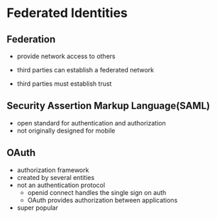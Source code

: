 # Federated Identities

## Federation

- provide network access to others

- third parties can establish a federated network

- third parties must establish trust

## Security Assertion Markup Language(SAML)

- open standard for authentication and authorization
- not originally designed for mobile

## OAuth

- authorization framework
- created by several entities
- not an authentication protocol
  - openid connect handles the single sign on auth
  - OAuth provides authorization between applications
- super popular
